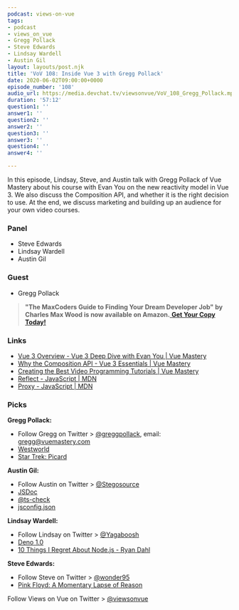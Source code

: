 ```yaml
---
podcast: views-on-vue
tags:
- podcast
- views_on_vue
- Gregg Pollack
- Steve Edwards
- Lindsay Wardell
- Austin Gil
layout: layouts/post.njk
title: 'VoV 108: Inside Vue 3 with Gregg Pollack'
date: 2020-06-02T09:00:00+0000
episode_number: '108'
audio_url: https://media.devchat.tv/viewsonvue/VoV_108_Gregg_Pollack.mp3
duration: '57:12'
question1: ''
answer1: ''
question2: ''
answer2: ''
question3: ''
answer3: ''
question4: ''
answer4: ''

---
```

In this episode, Lindsay, Steve, and Austin talk with Gregg Pollack of Vue Mastery about his course with Evan You on the new reactivity model in Vue 3. We also discuss the Composition API, and whether it is the right decision to use. At the end, we discuss marketing and building up an audience for your own video courses.

### **Panel**

* Steve Edwards
* Lindsay Wardell
* Austin Gil

### **Guest**

* Gregg Pollack


> **"The MaxCoders Guide to Finding Your Dream Developer Job" by Charles Max Wood is now available on Amazon.**[ **Get Your Copy Today!**](https://www.amazon.com/gp/product/B081MBL5C9/ref=as_li_ss_tl?ie=UTF8&linkCode=sl1&tag=devchattv-20&linkId=9d61363241636e2546ef46abba198746&language=en_US)

### **Links**

* [Vue 3 Overview \- Vue 3 Deep Dive with Evan You \| Vue Mastery](https://www.vuemastery.com/courses/vue3-deep-dive-with-evan-you/vue3-overview/)
* [Why the Composition API \- Vue 3 Essentials \| Vue Mastery](https://www.vuemastery.com/courses/vue-3-essentials/why-the-composition-api/)
* [Creating the Best Video Programming Tutorials \| Vue Mastery](https://www.vuemastery.com/blog/creating-the-best-video-programming-tutorials/)
* [Reflect \- JavaScript \| MDN](https://developer.mozilla.org/en-US/docs/Web/JavaScript/Reference/Global_Objects/Reflect)
* [Proxy \- JavaScript \| MDN](https://developer.mozilla.org/en-US/docs/Web/JavaScript/Reference/Global_Objects/Proxy)

### **Picks**

**Gregg Pollack:**

* Follow Gregg on Twitter > [@greggpollack](https://twitter.com/greggpollack), email: gregg@vuemastery.com
* [Westworld](https://www.imdb.com/title/tt0475784/?ref_=ttep_ep_tt)
* [Star Trek: Picard](https://www.cbs.com/shows/star-trek-picard/)

**Austin Gil:**

* Follow Austin on Twitter > [@Stegosource](https://twitter.com/Stegosource)
* [JSDoc](https://jsdoc.app/)
* [@ts-check](https://github.com/Microsoft/TypeScript/wiki/Type-Checking-JavaScript-Files)
* [jsconfig.json](https://code.visualstudio.com/docs/languages/jsconfig)

**Lindsay Wardell:**

* Follow Lindsay on Twitter > [@Yagaboosh](https://twitter.com/Yagaboosh)
* [Deno 1.0](https://deno.land)
* [10 Things I Regret About Node\.js \- Ryan Dahl](https://www.youtube.com/watch?v=M3BM9TB-8yA)

**Steve Edwards:**

* Follow Steve on Twitter > [@wonder95](https://twitter.com/wonder95)
* [Pink Floyd: A Momentary Lapse of Reason](https://www.amazon.com/Momentary-Lapse-Reason-Pink-Floyd/dp/B019VQSBHC/ref=sr_1_1?dchild=1&keywords=pink+floyd+momentary+lapse+of+reason&qid=1589396942&sr=8-1)



Follow Views on Vue on Twitter > [@viewsonvue](https://twitter.com/viewsonvue)